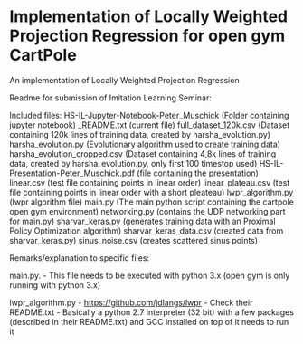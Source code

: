 # Implementation of Locally Weighted Projection Regression for open gym CartPole

An implementation of Locally Weighted Projection Regression

Readme for submission of Imitation Learning Seminar:

Included files:
HS-IL-Jupyter-Notebook-Peter_Muschick 	(Folder containing jupyter notebook)
_README.txt 							(current file)
full_dataset_120k.csv 					(Dataset containing 120k lines of training data, created by harsha_evolution.py)
harsha_evolution.py 					(Evolutionary algorithm used to create training data)
harsha_evolution_cropped.csv 			(Dataset containing 4,8k lines of training data, created by harsha_evolution.py, only first 100 timestop used)
HS-IL-Presentation-Peter_Muschick.pdf	(file containing the presentation)
linear.csv								(test file containing points in linear order)
linear_plateau.csv						(test file containing points in linear order with a short pleateau)
lwpr_algorithm.py						(lwpr algorithm file)
main.py									(The main python script containing the cartpole open gym environment)
networking.py							(contains the UDP networking part for main.py)
sharvar_keras.py						(generates training data with an Proximal Policy Optimization algorithm)
sharvar_keras_data.csv					(created data from sharvar_keras.py)
sinus_noise.csv							(creates scattered sinus points)

Remarks/explanation to specific files:

main.py.
	- This file needs to be executed with python 3.x (open gym is only running with python 3.x)

lwpr_algorithm.py
	- https://github.com/jdlangs/lwpr
	- Check their README.txt
	- Basically a python 2.7 interpreter (32 bit) with a few packages (described in their README.txt) and GCC installed on top of it needs to run it
